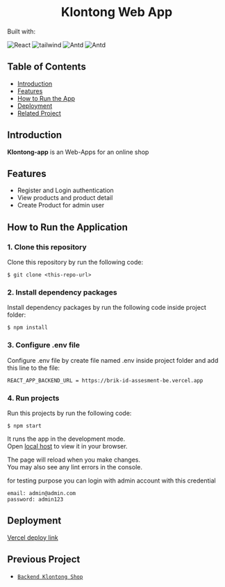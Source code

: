 <h1 align="center">Klontong Web App</h1>
<p align="left">
  Built with:
</p>

![React](https://img.shields.io/badge/React--JS-%5E18.2.0-cyan?logo=react)
![tailwind](https://img.shields.io/badge/tailwindcss-%5E3.3.3-blue?logo=tailwindcss)
![Antd](https://img.shields.io/badge/Antd-%5E5.8.1-blue?logo=antd)
![Antd](https://img.shields.io/badge/@reduxjs/toolkit-%5E5.8.1-purple?logo=redux)

## Table of Contents

- [Introduction](#introduction)
- [Features](#features)
- [How to Run the App](#how-to-run-the-application)
- [Deployment](#deployment)
- [Related Project](#previous-project)

## Introduction

<b>Klontong-app</b> is an Web-Apps for an online shop

## Features

- Register and Login authentication
- View products and product detail
- Create Product for admin user

## How to Run the Application

### 1. Clone this repository

Clone this repository by run the following code:

```
$ git clone <this-repo-url>
```

### 2. Install dependency packages

Install dependency packages by run the following code inside project folder:

```
$ npm install
```

### 3. Configure .env file

Configure .env file by create file named .env inside project folder and add this line to the file:

```
REACT_APP_BACKEND_URL = https://brik-id-assesment-be.vercel.app
```

### 4. Run projects

Run this projects by run the following code:

```
$ npm start
```

It runs the app in the development mode.\
Open [local host](http://localhost:3000) to view it in your browser.

The page will reload when you make changes.\
You may also see any lint errors in the console.

for testing purpose you can login with admin account with this credential

```
email: admin@admin.com
password: admin123
```

## Deployment

[Vercel deploy link](https://klontong-brik-id.vercel.app/)

## Previous Project

- [`Backend Klontong Shop`](https://github.com/mindkeeper/brik-id-assesment-be)
